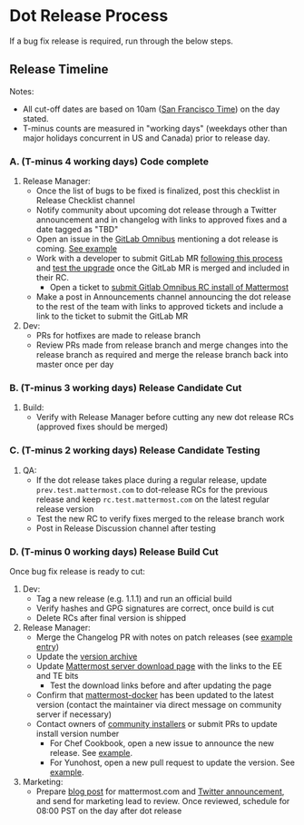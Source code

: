 # Dot Release Process

If a bug fix release is required, run through the below steps.

## Release Timeline

Notes:
- All cut-off dates are based on 10am ([San Francisco Time](http://everytimezone.com/)) on the day stated.
- T-minus counts are measured in "working days" (weekdays other than major holidays concurrent in US and Canada) prior to release day.

### A. (T-minus 4 working days) Code complete

1. Release Manager:
    - Once the list of bugs to be fixed is finalized, post this checklist in Release Checklist channel
    - Notify community about upcoming dot release through a Twitter announcement and in changelog with links to approved fixes and a date tagged as "TBD"
    - Open an issue in the [GitLab Omnibus](https://gitlab.com/gitlab-org/omnibus-gitlab) mentioning a dot release is coming. [See example](https://gitlab.com/gitlab-org/omnibus-gitlab/issues/3099)
    - Work with a developer to submit GitLab MR [following this process](https://docs.mattermost.com/process/gitlab-process.html#merge-requests) and [test the upgrade](https://docs.google.com/document/d/1mbeu2XXwCpbz3qz7y_6yDIYBToyY2nW0NFZq9Gdei1E/edit#heading=h.ncq9ltn04isg) once the GitLab MR is merged and included in their RC.
      - Open a ticket to [submit Gitlab Omnibus RC install of Mattermost](https://mattermost.atlassian.net/browse/MM-10365)
    - Make a post in Announcements channel announcing the dot release to the rest of the team with links to approved tickets and include a link to the ticket to submit the GitLab MR
2. Dev:
    - PRs for hotfixes are made to release branch
    - Review PRs made from release branch and merge changes into the release branch as required and merge the release branch back into master once per day

### B. (T-minus 3 working days) Release Candidate Cut

1. Build:
    - Verify with Release Manager before cutting any new dot release RCs (approved fixes should be merged)
    
### C. (T-minus 2 working days) Release Candidate Testing

1. QA:
    - If the dot release takes place during a regular release, update ``prev.test.mattermost.com`` to dot-release RCs for the previous release and keep ``rc.test.mattermost.com`` on the latest regular release version
    - Test the new RC to verify fixes merged to the release branch work
    - Post in Release Discussion channel after testing

### D. (T-minus 0 working days) Release Build Cut

Once bug fix release is ready to cut:

1. Dev:
    - Tag a new release (e.g. 1.1.1) and run an official build
    - Verify hashes and GPG signatures are correct, once build is cut
    - Delete RCs after final version is shipped
2. Release Manager:
    - Merge the Changelog PR with notes on patch releases (see [example entry](https://docs.mattermost.com/administration/changelog.html#release-v3-5.1))
    - Update the [version archive](https://docs.mattermost.com/administration/version-archive.html)
    - Update [Mattermost server download page](https://mattermost.com/download) with the links to the EE and TE bits
      - Test the download links before and after updating the page
    - Confirm that [mattermost-docker](https://github.com/mattermost/mattermost-docker/releases) has been updated to the latest version (contact the maintainer via direct message on community server if necessary)
    - Contact owners of [community installers](http://www.mattermost.org/installation/) or submit PRs to update install version number
      - For Chef Cookbook, open a new issue to announce the new release. See [example](https://github.com/ist-dsi/mattermost-cookbook/issues/48).
      - For Yunohost, open a new pull request to update the version. See [example](https://github.com/YunoHost-Apps/mattermost_ynh/pull/143).
3. Marketing:
    - Prepare [blog post](https://about.mattermost.com/releases/mattermost-4-10/) for mattermost.com and [Twitter announcement](https://twitter.com/mattermosthq/status/827193482578112512), and send for marketing lead to review. Once reviewed, schedule for 08:00 PST on the day after dot release
